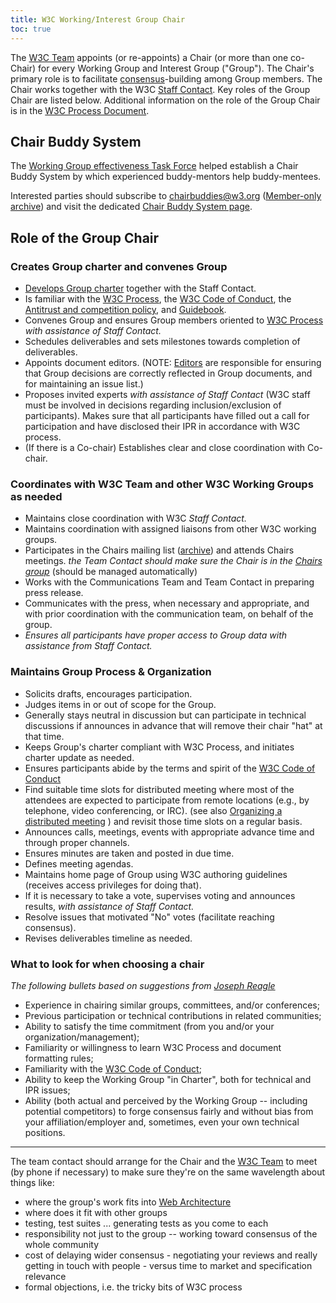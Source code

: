 ```yaml
---
title: W3C Working/Interest Group Chair
toc: true
---
```


The [W3C Team](https://www.w3.org/Process#ref-for-team%E2%91%A2%E2%91%A6) appoints (or re-appoints) a Chair (or more than one co-Chair) for every Working Group and Interest Group ("Group"). The Chair's primary role is to facilitate [consensus](/policies/process/#Consensus)-building among Group members. The Chair works together with the W3C [Staff Contact](../teamcontact/role.html). Key roles of the Group Chair are listed below. Additional information on the role of the Group Chair is in the [W3C Process Document](/policies/process/#general-requirements).

## Chair Buddy System

The [Working Group effectiveness Task Force](https://github.com/w3c/wg-effectiveness) helped establish a Chair Buddy System by which experienced buddy-mentors help buddy-mentees.

Interested parties should subscribe to [chairbuddies@w3.org](mailto:chairbuddies@w3.org) ([Member-only archive](https://lists.w3.org/Archives/Member/member-chairbuddies/)) and visit the dedicated [Chair Buddy System page](buddy.html).

## Role of the Group Chair

### Creates Group charter and convenes Group

- [Develops Group charter](/policies/process/#WGCharterDevelopment) together with the Staff Contact.
- Is familiar with the [W3C Process](/policies/process/), the [W3C Code of Conduct](/policies/code-of-conduct/), the [Antitrust and competition policy](/policies/antitrust/), and [Guidebook](/Guide).
- Convenes Group and ensures Group members oriented to [W3C Process](/policies/process/) *with assistance of Staff Contact.*
- Schedules deliverables and sets milestones towards completion of deliverables.
- Appoints document editors. (NOTE: [Editors](https://www.w3.org/2003/Editors/) are responsible for ensuring that Group decisions are correctly reflected in Group documents, and for maintaining an issue list.)
- Proposes invited experts *with assistance of Staff Contact* (W3C staff must be involved in decisions regarding inclusion/exclusion of participants).  Makes sure that all participants have filled out a call for participation and have disclosed their IPR in accordance with W3C process.
- (If there is a Co-chair) Establishes clear and close coordination with Co-chair.

### Coordinates with W3C Team and other W3C Working Groups as needed

- Maintains close coordination with W3C *Staff Contact.*
- Maintains coordination with assigned liaisons from other W3C working groups.
- Participates in the Chairs mailing list ([archive](https://lists.w3.org/Archives/Member/chairs/)) and attends Chairs meetings.
  *the Team Contact should make sure the Chair is in the [Chairs group](/admin/othergroups/31972/show)* (should be managed automatically)
- Works with the Communications Team and Team Contact in preparing press release.
- Communicates with the press, when necessary and appropriate, and with prior coordination with the communication team, on behalf of the group.
- *Ensures all participants have proper access to Group data with assistance from Staff Contact.*

### Maintains Group Process & Organization

- Solicits drafts, encourages participation.
- Judges items in or out of scope for the Group.
- Generally stays neutral in discussion but can participate in technical discussions if announces in advance that will remove their chair "hat" at that time.
- Keeps Group's charter compliant with W3C Process, and initiates charter update as needed.
- Ensures participants abide by the terms and spirit of the [W3C Code of Conduct](/policies/code-of-conduct/)
- Find suitable time slots for distributed meeting where most of the attendees are expected to participate from remote locations (e.g., by telephone, video conferencing, or IRC). (see also [Organizing a distributed meeting](../meetings/organize.html) ) and revisit those time slots on a regular basis.
- Announces calls, meetings, events with appropriate advance time and through proper channels.
- Ensures minutes are taken and posted in due time.
- Defines meeting agendas.
- Maintains home page of Group using W3C authoring guidelines (receives access privileges for doing that).
- If it is necessary to take a vote, supervises voting and announces results, *with assistance of Staff Contact.*
- Resolve issues that motivated "No" votes (facilitate reaching consensus).
- Revises deliverables timeline as needed.

### What to look for when choosing a chair

*The following bullets based on suggestions from [Joseph Reagle](https://www.w3.org/People/Reagle/)*

- Experience in chairing similar groups, committees, and/or conferences;
- Previous participation or technical contributions in related communities;
- Ability to satisfy the time commitment (from you and/or your organization/management);
- Familiarity or willingness to learn W3C Process and document formatting rules;
- Familiarity with the [W3C Code of Conduct](/policies/code-of-conduct/);
- Ability to keep the Working Group "in Charter", both for technical and IPR issues;
- Ability (both actual and perceived by the Working Group -- including potential competitors) to forge consensus fairly and without bias from your affiliation/employer and, sometimes, even your own technical positions.

* * *

The team contact should arrange for the Chair and the [W3C Team](https://www.w3.org/Process#ref-for-team%E2%91%A2%E2%91%A6) to meet (by phone if necessary) to make sure they're on the same wavelength about things like:

- where the group's work fits into [Web Architecture](/TR/webarch/)
- where does it fit with other groups
- testing, test suites ... generating tests as you come to each
- responsibility not just to the group -- working toward consensus of the whole community
- cost of delaying wider consensus - negotiating your reviews and really getting in touch with people - versus time to market and specification relevance
- formal objections, i.e. the tricky bits of W3C process